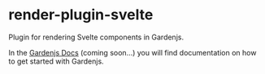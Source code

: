 # render-plugin-svelte

Plugin for rendering Svelte components in Gardenjs.

In the [Gardenjs Docs](https://gardenjs.org) (coming soon...) you will find documentation on how to get started with Gardenjs.

